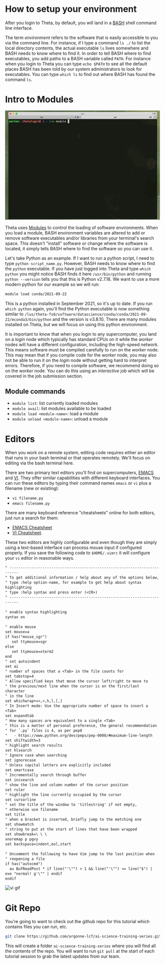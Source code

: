 # How to setup your environment

After you login to Theta, by default, you will land in a [BASH](https://www.gnu.org/software/bash/) shell command line interface. 

The term _environment_ refers to the software that is easily accessible to you via the command line. For instance, if I type a command `ls ./` to list the local directory contents, the actual executable `ls` lives somewhere and BASH needs to know where to find it. In order to tell BASH where to find executables, you add paths to a BASH variable called `PATH`. For instance when you login to Theta you can type `echo $PATH` to see all the default places BASH has been told by our system administrators to look for executables. You can type `which ls` to find out where BASH has found the command `ls`. 

# Intro to Modules

![module gif](img/module_usage.gif)

Theta uses [Modules](https://modules.readthedocs.io/en/latest/) to control the loading of software environments. When you load a module, BASH environment variables are altered to add or remove software executables and/or libraries from your terminal's search space. This doesn't "install" software or change where the software is located, it simply tells BASH where to find the software so you can use it.

Let's take Python as an example. If I want to run a python script, I need to type `python script_name.py`. However, BASH needs to know where to find the `python` executable. If you have just logged into Theta and type `which python` you might notice BASH finds it here `/usr/bin/python` and running `python --version` tells you that this is Python v2.7.18. We want to use a more modern python for our example so we will run:
```bash
module load conda/2021-09-22
```
This is a python installed in September 2021, so it's up to date. If you run `which python` again, you'll find the Python executable is now something similar to `/lus/theta-fs0/software/datascience/conda/conda/2021-09-22/mconda3/bin/python` and the version is v3.8.10. There are many modules installed on Theta, but we will focus on using this python environment.

It is important to know that when you login to any supercomputer, you land on a _login_ node which typically has standard CPUs on it while the _worker_ nodes will have a different configuration, including the high-speed network. This means software must be compiled carefully to run on the _worker_ node. This may mean that if you compile code for the _worker_ node, you may also not be able to run it on the _login_ node without getting hard to interpret errors. Therefore, if you need to compile software, we recommend doing so on the _worker_ node. You can do this using an _interactive_ job which will be covered in the job submission section.

## Module commands
* `module list`: list currently loaded modules
* `module avail`: list modules available to be loaded
* `module load <module-name>`: load a module
* `module unload <module-name>`: unload a module

# Editors

When you work on a remote system, editing code requires either an editor that runs in your bash terminal or that operates remotely. We'll focus on editing via the bash terminal here.

There are two primary text editors you'll find on supercomputers, [EMACS](https://www.gnu.org/software/emacs/tour/) and [VI](https://www.guru99.com/the-vi-editor.html). They offer similar capabilities with different keyboard interfaces. You can run these editors by typing their command names `emacs` or `vi` plus a filename (new or existing): 
* `vi filename.py`
* `emacs filename.py`

There are many keyboard reference "cheatsheets" online for both editors, just run a search for them:
* [EMACS Cheatsheet](https://www.gnu.org/software/emacs/refcards/pdf/refcard.pdf)
* [VI Cheatsheet](http://www.atmos.albany.edu/daes/atmclasses/atm350/vi_cheat_sheet.pdf).

These two editors are highly configurable and even though they are simply using a text-based interface can process mouse input if configured properly. If you save the following code to `$HOME/.vimrc` it will configure your `vi` editor in reasonable ways. 
```vim
" --------------------------------------------------------------------------
" To get additional information / help about any of the options below,
" type :help option-name, for example to get help about syntax highlighting
" type :help syntax and press enter (<CR>)
" --------------------------------------------------------------------------

" enable syntax highlighting
syntax on

" enable mouse
set mouse=a
if has("mouse_sgr")
   set ttymouse=sgr
else
   set ttymouse=xterm2
end
" set autoindent
set ai
" number of spaces that a <Tab> in the file counts for 
set tabstop=4
" Allow specified keys that move the cursor left/right to move to
" the previous/next line when the cursor is on the first/last character
" in the line
set whichwrap+=<,>,h,l,[,]
" In Insert mode: Use the appropriate number of space to insert a <Tab>
set expandtab
" How many spaces are equivalent to a single <Tab>
" this is a matter of personal preference, the general recommendation
" for `.py` files is 4, as per pep8
"   - https://www.python.org/dev/peps/pep-0008/#maximum-line-length
set shiftwidth=3
" highlight search results
set hlsearch
" Ignore case when searching
set ignorecase
" Unless capital letters are explicitly included
set smartcase
" Incrementally search through buffer
set incsearch
" show the line and column number of the cursor position
set ruler
" highlight the line currently occupied by the cursor 
set cursorline
" set the title of the window to 'titlestring' if not empty,
" otherwise use filename
set title
" when a bracket is inserted, briefly jump to the matching one
set showmatch
" string to put at the start of lines that have been wrapped
set showbreak=\ \ \
xnoremap p pgvy
set backspace=indent,eol,start

" Uncomment the following to have Vim jump to the last position when
" reopening a file
if has("autocmd")
  au BufReadPost * if line("'\"") > 1 && line("'\"") <= line("$") | exe "normal! g'\"" | endif
endif
```

![vi gif](img/vi_usage.gif)

# Git Repo
You're going to want to check out the github repo for this tutorial which contains files you can run, etc.
```bash
git clone https://github.com/argonne-lcf/ai-science-training-series.git
```
This will create a folder `ai-science-training-series` where you will find all the contents of the repo. You will want to run `git pull` at the start of each tutorial session to grab the latest updates from our team.

